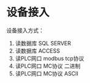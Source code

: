 # 设备接入

设备接入方式：
1. 读数据库 SQL SERVER
2. 读数据库 ACCESS
3. 读PLC网口 modbus tcp协议
4. 读PLC网口 MC协议 二进制
5. 读PLC网口 MC协议 ASCII
